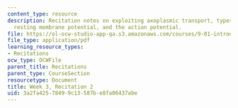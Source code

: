 ```yaml
---
content_type: resource
description: Recitation notes on exploiting axoplasmic transport, types of glia, the
  resting membrane potential, and the action potential.
file: https://ol-ocw-studio-app-qa.s3.amazonaws.com/courses/9-01-introduction-to-neuroscience-fall-2007/3a2fa42578499c13587be8fa06437abe_wk03_9_01_r02.pdf
file_type: application/pdf
learning_resource_types:
- Recitations
ocw_type: OCWFile
parent_title: Recitations
parent_type: CourseSection
resourcetype: Document
title: Week 3, Recitation 2
uid: 3a2fa425-7849-9c13-587b-e8fa06437abe
---
```

